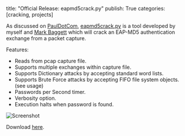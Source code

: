 title: "Official Release: eapmd5crack.py"
publish: True
categories: [cracking, projects]

As discussed on [PaulDotCom](http://pauldotcom.com/2011/04/eap-md5-offline-password-attac.html), [eapmd5crack.py](https://github.com/lanmaster53/ptscripts/blob/master/eapmd5crack.py) is a tool developed by myself and [Mark Baggett](http://www.indepthdefense.com/) which will crack an EAP-MD5 authentication exchange from a packet capture.

Features:

- Reads from pcap capture file.
- Supports multiple exchanges within capture file.
- Supports Dictionary attacks by accepting standard word lists.
- Supports Brute Force attacks by accepting FIFO file system objects. (see usage)
- Passwords per Second timer.
- Verbosity option.
- Execution halts when password is found.

![Screenshot](/images/posts/eapmd5screen.png)

Download [here](https://github.com/lanmaster53/ptscripts/blob/master/eapmd5crack.py).

